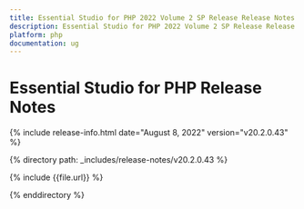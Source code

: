 ```yaml
---
title: Essential Studio for PHP 2022 Volume 2 SP Release Release Notes  
description: Essential Studio for PHP 2022 Volume 2 SP Release Release Notes  
platform: php
documentation: ug
---
```


# Essential Studio for PHP  Release Notes  

{% include release-info.html date="August 8, 2022"  version="v20.2.0.43" %} 

{% directory path: _includes/release-notes/v20.2.0.43 %}

{% include {{file.url}} %}

{% enddirectory %}